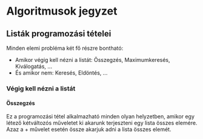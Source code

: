 # Algoritmusok jegyzet

## Listák programozási tételei

Minden elemi probléma két fő részre bontható: 

- Amikor végig kell nézni a listát: Összegzés, Maximumkeresés, Kiválogatás, ...
- És amikor nem: Keresés, Eldöntés, ...

### Végig kell nézni a listát
#### Összegzés

Ez a programozási tétel alkalmazható minden olyan helyzetben, amikor egy létező kétváltozós műveletet ki akarunk terjeszteni egy lista összes elemére. Azaz a + művelet esetén össze akarjuk adni a lista összes elemét.

